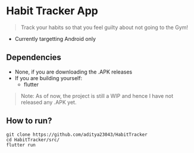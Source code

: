 # Habit Tracker App

> Track your habits so that you feel guilty about not going to the Gym!

- Currently targetting Android only

## Dependencies

- None, if you are downloading the .APK releases
- If you are building yourself:
  - flutter

> Note: As of now, the project is still a WIP and hence I have not released any .APK yet.

## How to run?

```
git clone https://github.com/aditya23043/HabitTracker
cd HabitTracker/src/
flutter run
```
